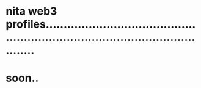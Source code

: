 # nita web3 profiles.......................................................................................................
# soon..
